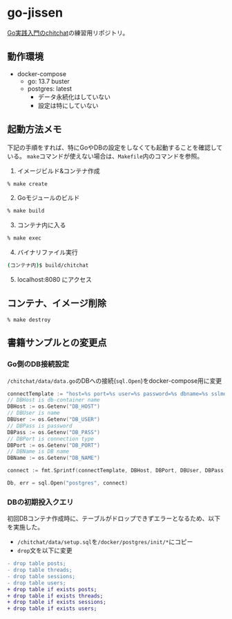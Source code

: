 # go-jissen

[Go実践入門のchitchat](https://github.com/mushahiroyuki/gowebprog/tree/master/ch02/chitchat)の練習用リポジトリ。

## 動作環境

* docker-compose
  * go: 13.7 buster
  * postgres: latest
    * データ永続化はしていない
    * 設定は特にしていない


## 起動方法メモ

下記の手順をすれば、特にGoやDBの設定をしなくても起動することを確認している。
`make`コマンドが使えない場合は、`Makefile`内のコマンドを参照。

1. イメージビルド&コンテナ作成
```bash
% make create
```

2. Goモジュールのビルド
```bash
% make build
```

3. コンテナ内に入る
```bash
% make exec
```

4. バイナリファイル実行
```bash
(コンテナ内)$ build/chitchat
```

5. localhost:8080 にアクセス

## コンテナ、イメージ削除

```
% make destroy
```

## 書籍サンプルとの変更点

### Go側のDB接続設定

`/chitchat/data/data.go`のDBへの接続(`sql.Open`)をdocker-compose用に変更

```go
connectTemplate := "host=%s port=%s user=%s password=%s dbname=%s sslmode=disable"
// DBHost is db-container name
DBHost := os.Getenv("DB_HOST")
// DBUser is name
DBUser := os.Getenv("DB_USER")
// DBPass is password
DBPass := os.Getenv("DB_PASS")
// DBPort is connection type
DBPort := os.Getenv("DB_PORT")
// DBName is DB name
DBName := os.Getenv("DB_NAME")

connect := fmt.Sprintf(connectTemplate, DBHost, DBPort, DBUser, DBPass, DBName)

Db, err = sql.Open("postgres", connect)
```

### DBの初期投入クエリ

初回DBコンテナ作成時に、テーブルがドロップできずエラーとなるため、以下を実施した。

* `/chitchat/data/setup.sql`を`/docker/postgres/init/*`にコピー
* `drop`文を以下に変更

```diff
- drop table posts;
- drop table threads;
- drop table sessions;
- drop table users;
+ drop table if exists posts;
+ drop table if exists threads;
+ drop table if exists sessions;
+ drop table if exists users;
```